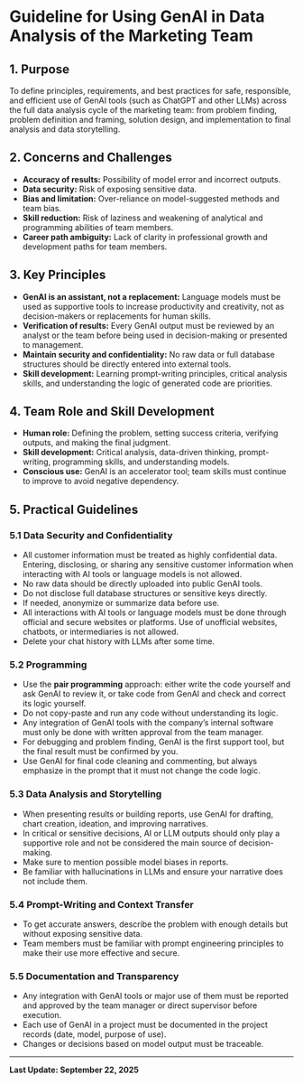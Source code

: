 # Guideline for Using GenAI in Data Analysis of the Marketing Team  

## 1. Purpose  
To define principles, requirements, and best practices for safe, responsible, and efficient use of GenAI tools (such as ChatGPT and other LLMs) across the full data analysis cycle of the marketing team: from problem finding, problem definition and framing, solution design, and implementation to final analysis and data storytelling.  

## 2. Concerns and Challenges  
- **Accuracy of results:** Possibility of model error and incorrect outputs.  
- **Data security:** Risk of exposing sensitive data.  
- **Bias and limitation:** Over-reliance on model-suggested methods and team bias.  
- **Skill reduction:** Risk of laziness and weakening of analytical and programming abilities of team members.  
- **Career path ambiguity:** Lack of clarity in professional growth and development paths for team members.  

## 3. Key Principles  
- **GenAI is an assistant, not a replacement:** Language models must be used as supportive tools to increase productivity and creativity, not as decision-makers or replacements for human skills.  
- **Verification of results:** Every GenAI output must be reviewed by an analyst or the team before being used in decision-making or presented to management.  
- **Maintain security and confidentiality:** No raw data or full database structures should be directly entered into external tools.  
- **Skill development:** Learning prompt-writing principles, critical analysis skills, and understanding the logic of generated code are priorities.  

## 4. Team Role and Skill Development  
- **Human role:** Defining the problem, setting success criteria, verifying outputs, and making the final judgment.  
- **Skill development:** Critical analysis, data-driven thinking, prompt-writing, programming skills, and understanding models.  
- **Conscious use:** GenAI is an accelerator tool; team skills must continue to improve to avoid negative dependency.  

## 5. Practical Guidelines  

### 5.1 Data Security and Confidentiality  
- All customer information must be treated as highly confidential data. Entering, disclosing, or sharing any sensitive customer information when interacting with AI tools or language models is not allowed.  
- No raw data should be directly uploaded into public GenAI tools.  
- Do not disclose full database structures or sensitive keys directly.  
- If needed, anonymize or summarize data before use.  
- All interactions with AI tools or language models must be done through official and secure websites or platforms. Use of unofficial websites, chatbots, or intermediaries is not allowed.  
- Delete your chat history with LLMs after some time.  

### 5.2 Programming  
- Use the **pair programming** approach: either write the code yourself and ask GenAI to review it, or take code from GenAI and check and correct its logic yourself.  
- Do not copy-paste and run any code without understanding its logic.  
- Any integration of GenAI tools with the company’s internal software must only be done with written approval from the team manager.  
- For debugging and problem finding, GenAI is the first support tool, but the final result must be confirmed by you.  
- Use GenAI for final code cleaning and commenting, but always emphasize in the prompt that it must not change the code logic.  

### 5.3 Data Analysis and Storytelling  
- When presenting results or building reports, use GenAI for drafting, chart creation, ideation, and improving narratives.  
- In critical or sensitive decisions, AI or LLM outputs should only play a supportive role and not be considered the main source of decision-making.  
- Make sure to mention possible model biases in reports.  
- Be familiar with hallucinations in LLMs and ensure your narrative does not include them.  

### 5.4 Prompt-Writing and Context Transfer  
- To get accurate answers, describe the problem with enough details but without exposing sensitive data.  
- Team members must be familiar with prompt engineering principles to make their use more effective and secure.  

### 5.5 Documentation and Transparency  
- Any integration with GenAI tools or major use of them must be reported and approved by the team manager or direct supervisor before execution.  
- Each use of GenAI in a project must be documented in the project records (date, model, purpose of use).  
- Changes or decisions based on model output must be traceable.  

---

**Last Update: September 22, 2025**  
